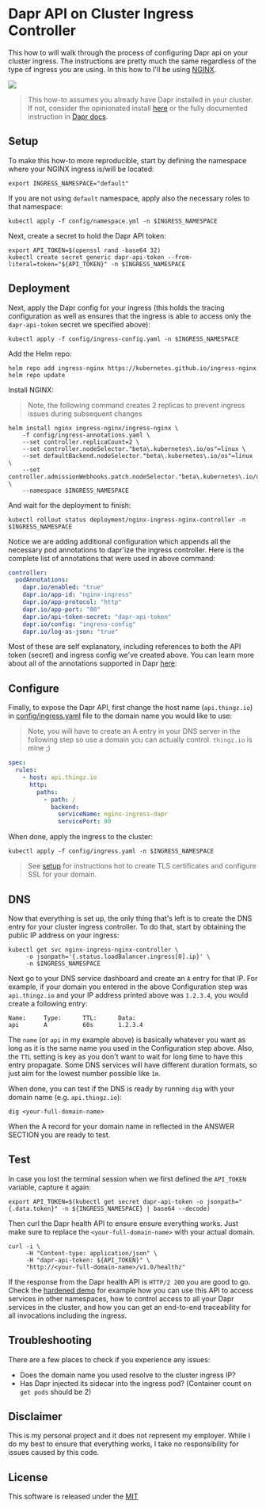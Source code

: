# Dapr API on Cluster Ingress Controller 

This how to will walk through the process of configuring Dapr api on your cluster ingress. The instructions are pretty much the same regardless of the type of ingress you are using. In this how to I'll be using [NGINX](https://nginx.org/en/).

![](img/diagram.png)

> This how-to assumes you already have Dapr installed in your cluster. If not, consider the opinionated install [here](../setup) or the fully documented instruction in [Dapr docs](https://docs.dapr.io/operations/hosting/kubernetes/).

## Setup

To make this how-to more reproducible, start by defining the namespace where your NGINX ingress is/will be located:

```shell
export INGRESS_NAMESPACE="default"
```

If you are not using `default` namespace, apply also the necessary roles to that namespace:

```shell
kubectl apply -f config/namespace.yml -n $INGRESS_NAMESPACE
```

Next, create a secret to hold the Dapr API token:

```shell
export API_TOKEN=$(openssl rand -base64 32)
kubectl create secret generic dapr-api-token --from-literal=token="${API_TOKEN}" -n $INGRESS_NAMESPACE
```

## Deployment

Next, apply the Dapr config for your ingress (this holds the tracing configuration as well as ensures that the ingress is able to access only the `dapr-api-token` secret we specified above):

```shell
kubectl apply -f config/ingress-config.yaml -n $INGRESS_NAMESPACE
```

Add the Helm repo: 

```shell
helm repo add ingress-nginx https://kubernetes.github.io/ingress-nginx
helm repo update
```

Install NGINX:

> Note, the following command creates 2 replicas to prevent ingress issues during subsequent changes

```shell
helm install nginx ingress-nginx/ingress-nginx \
    -f config/ingress-annotations.yaml \
    --set controller.replicaCount=2 \
    --set controller.nodeSelector."beta\.kubernetes\.io/os"=linux \
    --set defaultBackend.nodeSelector."beta\.kubernetes\.io/os"=linux \
    --set controller.admissionWebhooks.patch.nodeSelector."beta\.kubernetes\.io/os"=linux \
    --namespace $INGRESS_NAMESPACE
```

And wait for the deployment to finish:

```shell
kubectl rollout status deployment/nginx-ingress-nginx-controller -n $INGRESS_NAMESPACE
```

Notice we are adding additional configuration which appends all the necessary pod annotations to dapr'ize the ingress controller. Here is the complete list of annotations that were used in above command:

```yaml
controller:
  podAnnotations:
    dapr.io/enabled: "true" 
    dapr.io/app-id: "nginx-ingress" 
    dapr.io/app-protocol: "http"
    dapr.io/app-port: "80"
    dapr.io/api-token-secret: "dapr-api-token" 
    dapr.io/config: "ingress-config"
    dapr.io/log-as-json: "true"
```

Most of these are self explanatory, including references to both the API token (secret) and ingress config we've created above. You can learn more about all of the annotations supported in Dapr [here](https://docs.dapr.io/operations/hosting/kubernetes/kubernetes-annotations/):


## Configure

Finally, to expose the Dapr API, first change the host name (`api.thingz.io`) in [config/ingress.yaml](config/ingress.yaml) file to the domain name you would like to use:

> Note, you will have to create an A entry in your DNS server in the following step so use a domain you can actually control. `thingz.io` is mine ;) 

```yaml
spec:
  rules:
    - host: api.thingz.io
      http:
        paths:
          - path: /
            backend:
              serviceName: nginx-ingress-dapr
              servicePort: 80
```

When done, apply the ingress to the cluster:

```shell
kubectl apply -f config/ingress.yaml -n $INGRESS_NAMESPACE
```

> See [setup](../setup) for instructions hot to create TLS certificates and configure SSL for your domain.

## DNS

Now that everything is set up, the only thing that's left is to create the DNS entry for your cluster ingress controller. To do that, start by obtaining the public IP address on your ingress:

```shell
kubectl get svc nginx-ingress-nginx-controller \
     -o jsonpath='{.status.loadBalancer.ingress[0].ip}' \
     -n $INGRESS_NAMESPACE
```

Next go to your DNS service dashboard and create an `A` entry for that IP. For example, if your domain you entered in the above Configuration step was `api.thingz.io` and your IP address printed above was `1.2.3.4`, you would create a following entry:

```shell
Name:     Type:      TTL:      Data:
api       A          60s       1.2.3.4
```

The `name` (or `api` in my example above) is basically whatever you want as long as it is the same name you used in the Configuration step above. Also, the `TTL` setting is key as you don't want to wait for long time to have this entry propagate. Some DNS services will have different duration formats, so just aim for the lowest number possible like `1m`.

When done, you can test if the DNS is ready by running `dig` with your domain name (e.g. `api.thingz.io`): 

```shell
dig <your-full-domain-name> 
```

When the A record for your domain name in reflected in the ANSWER SECTION you are ready to test.

## Test 

In case you lost the terminal session when we first defined the `API_TOKEN` variable, capture it again:


```shell
export API_TOKEN=$(kubectl get secret dapr-api-token -o jsonpath="{.data.token}" -n ${INGRESS_NAMESPACE} | base64 --decode)
```

Then curl the Dapr health API to ensure ensure everything works. Just make sure to replace the `<your-full-domain-name>` with your actual domain. 

```shell
curl -i \
     -H "Content-type: application/json" \
     -H "dapr-api-token: ${API_TOKEN}" \
     "http://<your-full-domain-name>/v1.0/healthz"
```

If the response from the Dapr health API is `HTTP/2 200` you are good to go. Check the [hardened demo](../hardened) for example how you can use this API to access services in other namespaces, how to control access to all your Dapr services in the cluster, and how you can get an end-to-end traceability for all invocations including the ingress. 

## Troubleshooting

There are a few places to check if you experience any issues:

* Does the domain name you used resolve to the cluster ingress IP? 
* Has Dapr injected its sidecar into the ingress pod? (Container count on `get pods` should be 2)


## Disclaimer

This is my personal project and it does not represent my employer. While I do my best to ensure that everything works, I take no responsibility for issues caused by this code.

## License

This software is released under the [MIT](../LICENSE)
